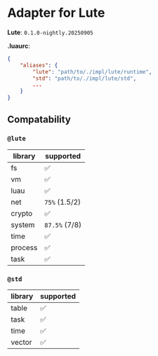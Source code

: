 # Adapter for Lute

**Lute**: `0.1.0-nightly.20250905`

**.luaurc**:
```json
{
    "aliases": {
        "lute": "path/to/./impl/lute/runtime",
        "std": "path/to/./impl/lute/std",
        ...
    }
}
```

## **Compatability**
### `@lute`
| library | supported |
|---------|-----------|
| fs | ✅ |
| vm | ✅ |
| luau | ✅ |
| net | `75%` (1.5/2) |
| crypto | ✅ |
| system | `87.5%` (7/8) |
| time | ✅ |
| process | ✅ |
| task | ✅ |
### `@std`
| library | supported |
|---------|-----------|
| table | ✅ |
| task | ✅ |
| time | ✅ |
| vector | ✅ |